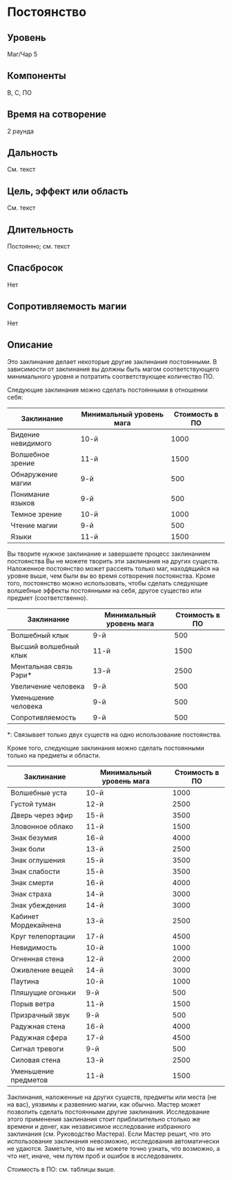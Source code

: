 # Постоянство

## Уровень
Маг/Чар 5
## Компоненты
В, С, ПО
## Время на сотворение
2 раунда
## Дальность
См. текст
## Цель, эффект или область
См. текст
## Длительность
Постоянно; см. текст
## Спасбросок
Нет
## Сопротивляемость магии
Нет
## Описание
Это заклинание делает некоторые другие заклинания постоянными. В зависимости от заклинания вы должны быть магом соответствующего минимального уровня и потратить соответствующее количество ПО.

Следующие заклинания можно сделать постоянными в отношении себя:

|**Заклинание**|**Минимальный уровень мага**|**Стоимость в ПО**|
|----------|------------------------|--------------|
|Видение невидимого|10-й|1000|
|Волшебное зрение|11-й|1500|
|Обнаружение магии|9-й|500|
|Понимание языков|9-й|500|
|Темное зрение|10-й|1000|
|Чтение магии|9-й|500|
|Языки|11-й|1500|

Вы творите нужное заклинание и завершаете процесс заклинанием постоянства Вы не можете творить эти заклинания на других существ. Наложенное постоянство может рассеять только маг, находящийся на уровне выше, чем были вы во время сотворения постоянства. Кроме того, постоянство можно использовать, чтобы сделать следующие волшебные эффекты постоянными на себя, другое существо или предмет (соответственно).

|**Заклинание**|**Минимальный уровень мага**|**Стоимость в ПО**|
|----------|------------------------|--------------|
|Волшебный клык|9-й|500|
|Высший волшебный клык|11-й|1500|
|Ментальная связь Рэри*|13-й|2500|
|Увеличение человека|9-й|500|
|Уменьшение человека|9-й|500|
|Сопротивляемость|9-й|500|

*: Связывает только двух существ на одно использование постоянства.

Кроме того, следующие заклинания можно сделать постоянными только на предметы и области.

|**Заклинание**|**Минимальный уровень мага**|**Стоимость в ПО**|
|----------|------------------------|--------------|
|Волшебные уста|10-й|1000|
|Густой туман|12-й|2500|
|Дверь через эфир|15-й|3500|
|Зловонное облако|11-й|1500|
|Знак безумия|16-й|4000|
|Знак боли|13-й|2500|
|Знак оглушения|15-й|3500|
|Знак слабости|15-й|3500|
|Знак смерти|16-й|4000|
|Знак страха|14-й|3000|
|Знак убеждения|14-й|3000|
|Кабинет Мордекайнена|13-й|2500|
|Круг телепортации|17-й|4500|
|Невидимость|10-й|1000|
|Огненная стена|12-й|2000|
|Оживление вещей|14-й|3000|
|Паутина|10-й|1000|
|Пляшущие огоньки|9-й|500|
|Порыв ветра|11-й|1500|
|Призрачный звук|9-й|500|
|Радужная стена|16-й|4000|
|Радужная сфера|17-й|4500|
|Сигнал тревоги|9-й|500|
|Силовая стена|13-й|2500|
|Уменьшение предметов|11-й|1500|

Заклинания, наложенные на других существ, предметы или места (не на вас), уязвимы к развеянию магии, как обычно. Мастер может позволить сделать постоянными другие заклинания. Исследование этого применения заклинания стоит приблизительно столько же времени и денег, как независимое исследование избранного заклинания (см. Руководство Мастера). Если Мастер решит, что это использование заклинания невозможно, исследования автоматически не удаются. Заметьте, что вы не можете точно узнать, что возможно, а что нет, иначе, чем путем проб и ошибок в исследованиях.

Стоимость в ПО: см. таблицы выше.